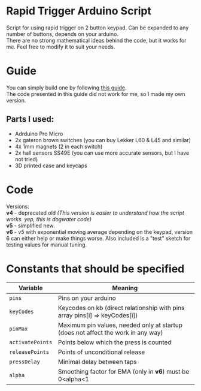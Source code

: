# Rapid Trigger Arduino Script
Script for using rapid trigger on 2 button keypad. Can be expanded to any number of buttons, depends on your arduino.\
There are no strong mathematical ideas behind the code, but it works for me. Feel free to modify it to suit your needs.
# Guide
You can simply build one by following [this guide](https://www.youtube.com/watch?v=4rrDy9KakRI).\
The code presented in this guide did not work for me, so I made my own version.
## Parts I used:
* Adrduino Pro Micro
* 2x gateron brown switches (you can buy Lekker L60 & L45 and similar)
* 4x 1mm magnets (2 in each switch)
* 2x hall sensors SS49E (you can use more accurate sensors, but I have not tried)
* 3D printed case and keycaps
# Code
Versions:\
**v4** - deprecated old *(This version is easier to understand how the script works. yep, this is dogwater code)*\
**v5** - simplified new.\
**v6** - *v5* with exponential moving average
depending on the keypad, version 6 can either help or make things worse.
Also included is a "test" sketch for testing values ​​for manual tuning.
# Constants that should be specified
|     Variable     |                                 Meaning                                          |
|------------------|----------------------------------------------------------------------------------|
| `pins`           | Pins on your arduino                                                             |
| `keyCodes`       | Keycodes on kb (direct relationship with pins array pins[i] => keyCodes[i])      |
| `pinMax`         | Maximum pin values, needed only at startup (does not affect the work in any way) |
| `activatePoints` | Points below which the press is counted                                          |
| `releasePoints`  | Points of unconditional release                                                  |
| `pressDelay`     | Minimal delay between taps                                                       |
| `alpha`          | Smoothing factor for EMA (only in **v6**) must be 0<alpha<1                      |
